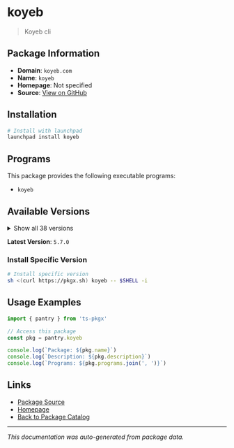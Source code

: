 # koyeb

> Koyeb cli

## Package Information

- **Domain**: `koyeb.com`
- **Name**: `koyeb`
- **Homepage**: Not specified
- **Source**: [View on GitHub](https://github.com/pkgxdev/pantry/tree/main/projects/koyeb.com/package.yml)

## Installation

```bash
# Install with launchpad
launchpad install koyeb
```

## Programs

This package provides the following executable programs:

- `koyeb`

## Available Versions

<details>
<summary>Show all 38 versions</summary>

- `5.7.0`, `5.6.0`, `5.5.1`, `5.5.0`, `5.4.3`
- `5.4.2`, `5.4.1`, `5.4.0`, `5.3.2`, `5.3.1`
- `5.3.0`, `5.2.0`, `5.1.0`, `5.0.0`, `4.3.0`
- `4.2.0`, `4.1.2`, `4.0.0`, `3.12.0`, `3.11.0`
- `3.10.0`, `3.9.0`, `3.8.1`, `3.7.1`, `3.7.0`
- `3.6.1`, `3.6.0`, `3.5.2`, `3.5.1`, `3.4.0`
- `3.3.2`, `3.3.1`, `3.3.0`, `3.2.0`, `3.1.1`
- `3.1.0`, `3.0.2`, `3.0.1`

</details>

**Latest Version**: `5.7.0`

### Install Specific Version

```bash
# Install specific version
sh <(curl https://pkgx.sh) koyeb -- $SHELL -i
```

## Usage Examples

```typescript
import { pantry } from 'ts-pkgx'

// Access this package
const pkg = pantry.koyeb

console.log(`Package: ${pkg.name}`)
console.log(`Description: ${pkg.description}`)
console.log(`Programs: ${pkg.programs.join(', ')}`)
```

## Links

- [Package Source](https://github.com/pkgxdev/pantry/tree/main/projects/koyeb.com/package.yml)
- [Homepage](#)
- [Back to Package Catalog](../../package-catalog.md)

---

*This documentation was auto-generated from package data.*
